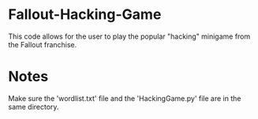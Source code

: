 # Fallout-Hacking-Game
This code allows for the user to play the popular "hacking" minigame from the Fallout franchise.

# Notes
Make sure the 'wordlist.txt' file and the 'HackingGame.py' file are in the same directory.
